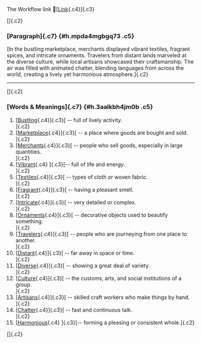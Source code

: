 The Workflow link
👏[[Link](https://www.google.com/url?q=http://www.google.com&sa=D&source=editors&ust=1755809049769578&usg=AOvVaw18Kq5W6b1yaxjaYPdcKr1W){.c4}]{.c3}

[]{.c2}

### [Paragraph]{.c7} {#h.mpda4mgbgq73 .c5}

[In the bustling marketplace, merchants displayed vibrant textiles,
fragrant spices, and intricate ornaments. Travelers from distant lands
marveled at the diverse culture, while local artisans showcased their
craftsmanship. The air was filled with animated chatter, blending
languages from across the world, creating a lively yet harmonious
atmosphere.]{.c2}

------------------------------------------------------------------------

[]{.c2}

### [Words & Meanings]{.c7} {#h.3aalkbh4jm0b .c5}

1.  [[Bustling](https://www.google.com/url?q=http://www.google.com&sa=D&source=editors&ust=1755809049770424&usg=AOvVaw3sRn2_rP_f0Dgzkl3rIs_P){.c4}]{.c3}[ --
    full of lively activity.\
    ]{.c2}
2.  [[Marketplace](https://www.google.com/url?q=http://www.google.com&sa=D&source=editors&ust=1755809049770630&usg=AOvVaw2Dqe2t9XaVr2JxYzdxlk1W){.c4}]{.c3}[ --
    a place where goods are bought and sold.\
    ]{.c2}
3.  [[Merchants](https://www.google.com/url?q=http://www.google.com&sa=D&source=editors&ust=1755809049770803&usg=AOvVaw3DK8sOzdadFVPfCNUm6cAY){.c4}]{.c3}[ --
    people who sell goods, especially in large quantities.\
    ]{.c2}
4.  [[Vibrant](https://www.google.com/url?q=http://www.google.com&sa=D&source=editors&ust=1755809049770984&usg=AOvVaw3rBSu_mrklN0ZE7qWgtgNY){.c4}
    ]{.c3}[-- full of life and energy.\
    ]{.c2}
5.  [[Textiles](https://www.google.com/url?q=http://www.google.com&sa=D&source=editors&ust=1755809049771145&usg=AOvVaw2FC8g1NEhkUQaCChtDmwZO){.c4}]{.c3}[ --
    types of cloth or woven fabric.\
    ]{.c2}
6.  [[Fragrant](https://www.google.com/url?q=http://www.google.com&sa=D&source=editors&ust=1755809049771271&usg=AOvVaw13mKHR47XhPyS2_6nq9ouP){.c4}]{.c3}[ --
    having a pleasant smell.\
    ]{.c2}
7.  [[Intricate](https://www.google.com/url?q=http://www.google.com&sa=D&source=editors&ust=1755809049771387&usg=AOvVaw2KNJuBjO_GnODNggpToeUr){.c4}]{.c3}[ --
    very detailed or complex.\
    ]{.c2}
8.  [[Ornaments](https://www.google.com/url?q=http://www.google.com&sa=D&source=editors&ust=1755809049771493&usg=AOvVaw07X9ZIaNrGMYb1v7FOTOWy){.c4}]{.c3}[ --
    decorative objects used to beautify something.\
    ]{.c2}
9.  [[Travelers](https://www.google.com/url?q=http://www.google.com&sa=D&source=editors&ust=1755809049771632&usg=AOvVaw0T7WZNmK-F_ESxszNDlQk5){.c4}]{.c3}[ --
    people who are journeying from one place to another.\
    ]{.c2}
10. [[Distant](https://www.google.com/url?q=http://www.google.com&sa=D&source=editors&ust=1755809049771794&usg=AOvVaw0e4PZHsczrs6CX3Nn0OoL8){.c4}]{.c3}[ --
    far away in space or time.\
    ]{.c2}
11. [[Diverse](https://www.google.com/url?q=http://www.google.com&sa=D&source=editors&ust=1755809049771928&usg=AOvVaw0WBPUbSBvQfXJOfb4jCGbu){.c4}]{.c3}[ --
    showing a great deal of variety.\
    ]{.c2}
12. [[Culture](https://www.google.com/url?q=http://www.google.com&sa=D&source=editors&ust=1755809049772069&usg=AOvVaw1IYbAwa-63MFxlVWTQiPPs){.c4}]{.c3}[ --
    the customs, arts, and social institutions of a group.\
    ]{.c2}
13. [[Artisans](https://www.google.com/url?q=http://www.google.com&sa=D&source=editors&ust=1755809049772324&usg=AOvVaw3AvUmf8DA1Nxt3shNNgtA6){.c4}]{.c3}[ --
    skilled craft workers who make things by hand.\
    ]{.c2}
14. [[Chatter](https://www.google.com/url?q=http://www.google.com&sa=D&source=editors&ust=1755809049772475&usg=AOvVaw3qJELzDG0yVpmkP6frzpEv){.c4}]{.c3}[ --
    fast and continuous talk.\
    ]{.c2}
15. [[Harmonious](https://www.google.com/url?q=http://www.google.com&sa=D&source=editors&ust=1755809049772595&usg=AOvVaw34AjessiII-dIxqcZ_rauI){.c4}
    ]{.c3}[-- forming a pleasing or consistent whole.]{.c2}

[]{.c2}
